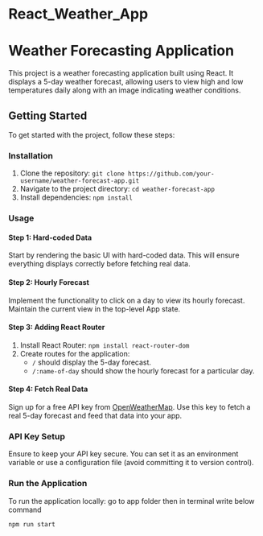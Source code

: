 # React_Weather_App
# Weather Forecasting Application

This project is a weather forecasting application built using React. It displays a 5-day weather forecast, allowing users to view high and low temperatures daily along with an image indicating weather conditions.

## Getting Started

To get started with the project, follow these steps:

### Installation

1. Clone the repository: `git clone https://github.com/your-username/weather-forecast-app.git`
2. Navigate to the project directory: `cd weather-forecast-app`
3. Install dependencies: `npm install`

### Usage

#### Step 1: Hard-coded Data

Start by rendering the basic UI with hard-coded data. This will ensure everything displays correctly before fetching real data.

#### Step 2: Hourly Forecast

Implement the functionality to click on a day to view its hourly forecast. Maintain the current view in the top-level App state.

#### Step 3: Adding React Router

1. Install React Router: `npm install react-router-dom`
2. Create routes for the application:
   - `/` should display the 5-day forecast.
   - `/:name-of-day` should show the hourly forecast for a particular day.

#### Step 4: Fetch Real Data

Sign up for a free API key from [OpenWeatherMap](https://openweathermap.org/). Use this key to fetch a real 5-day forecast and feed that data into your app.

### API Key Setup

Ensure to keep your API key secure. You can set it as an environment variable or use a configuration file (avoid committing it to version control).

### Run the Application

To run the application locally: go to app folder then in terminal write below command

```bash
npm run start
